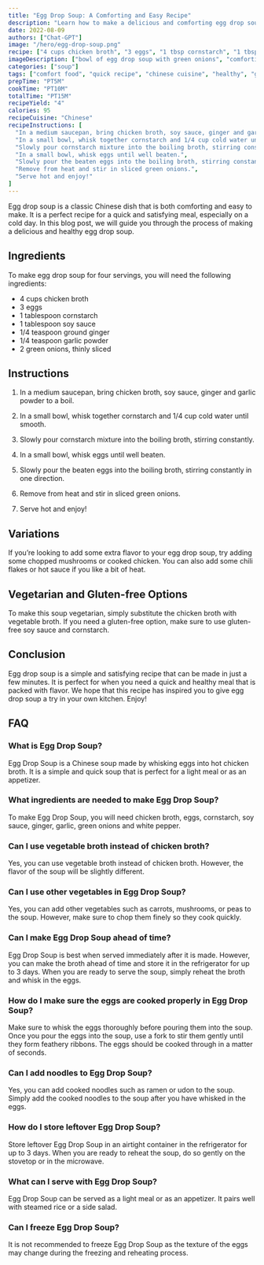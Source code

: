 ```yaml
---
title: "Egg Drop Soup: A Comforting and Easy Recipe"
description: "Learn how to make a delicious and comforting egg drop soup with this easy recipe. Perfect for a quick and satisfying meal!"
date: 2022-08-09
authors: ["Chat-GPT"]
image: "/hero/egg-drop-soup.png"
recipe: ["4 cups chicken broth", "3 eggs", "1 tbsp cornstarch", "1 tbsp soy sauce", "1/4 tsp ground ginger", "1/4 tsp garlic powder", "2 green onions, thinly sliced"]
imageDescription: ["bowl of egg drop soup with green onions", "comforting soup", "quick and easy recipe", "satisfying meal"]
categories: ["soup"]
tags: ["comfort food", "quick recipe", "chinese cuisine", "healthy", "gluten-free"]
prepTime: "PT5M"
cookTime: "PT10M"
totalTime: "PT15M"
recipeYield: "4"
calories: 95
recipeCuisine: "Chinese"
recipeInstructions: [
  "In a medium saucepan, bring chicken broth, soy sauce, ginger and garlic powder to a boil.",
  "In a small bowl, whisk together cornstarch and 1/4 cup cold water until smooth.",
  "Slowly pour cornstarch mixture into the boiling broth, stirring constantly.",
  "In a small bowl, whisk eggs until well beaten.",
  "Slowly pour the beaten eggs into the boiling broth, stirring constantly in one direction.",
  "Remove from heat and stir in sliced green onions.",
  "Serve hot and enjoy!"
]
---
```


Egg drop soup is a classic Chinese dish that is both comforting and easy to make. It is a perfect recipe for a quick and satisfying meal, especially on a cold day. In this blog post, we will guide you through the process of making a delicious and healthy egg drop soup.

## Ingredients

To make egg drop soup for four servings, you will need the following ingredients:

- 4 cups chicken broth
- 3 eggs
- 1 tablespoon cornstarch
- 1 tablespoon soy sauce
- 1/4 teaspoon ground ginger
- 1/4 teaspoon garlic powder
- 2 green onions, thinly sliced

## Instructions

1. In a medium saucepan, bring chicken broth, soy sauce, ginger and garlic powder to a boil.

2. In a small bowl, whisk together cornstarch and 1/4 cup cold water until smooth.

3. Slowly pour cornstarch mixture into the boiling broth, stirring constantly.

4. In a small bowl, whisk eggs until well beaten.

5. Slowly pour the beaten eggs into the boiling broth, stirring constantly in one direction.

6. Remove from heat and stir in sliced green onions.

7. Serve hot and enjoy!

## Variations

If you’re looking to add some extra flavor to your egg drop soup, try adding some chopped mushrooms or cooked chicken. You can also add some chili flakes or hot sauce if you like a bit of heat.

## Vegetarian and Gluten-free Options

To make this soup vegetarian, simply substitute the chicken broth with vegetable broth. If you need a gluten-free option, make sure to use gluten-free soy sauce and cornstarch.

## Conclusion

Egg drop soup is a simple and satisfying recipe that can be made in just a few minutes. It is perfect for when you need a quick and healthy meal that is packed with flavor. We hope that this recipe has inspired you to give egg drop soup a try in your own kitchen. Enjoy!

## FAQ

### What is Egg Drop Soup?

Egg Drop Soup is a Chinese soup made by whisking eggs into hot chicken broth. It is a simple and quick soup that is perfect for a light meal or as an appetizer.

### What ingredients are needed to make Egg Drop Soup?

To make Egg Drop Soup, you will need chicken broth, eggs, cornstarch, soy sauce, ginger, garlic, green onions and white pepper.

### Can I use vegetable broth instead of chicken broth?

Yes, you can use vegetable broth instead of chicken broth. However, the flavor of the soup will be slightly different. 

### Can I use other vegetables in Egg Drop Soup?

Yes, you can add other vegetables such as carrots, mushrooms, or peas to the soup. However, make sure to chop them finely so they cook quickly.

### Can I make Egg Drop Soup ahead of time?

Egg Drop Soup is best when served immediately after it is made. However, you can make the broth ahead of time and store it in the refrigerator for up to 3 days. When you are ready to serve the soup, simply reheat the broth and whisk in the eggs.

### How do I make sure the eggs are cooked properly in Egg Drop Soup?

Make sure to whisk the eggs thoroughly before pouring them into the soup. Once you pour the eggs into the soup, use a fork to stir them gently until they form feathery ribbons. The eggs should be cooked through in a matter of seconds.

### Can I add noodles to Egg Drop Soup?

Yes, you can add cooked noodles such as ramen or udon to the soup. Simply add the cooked noodles to the soup after you have whisked in the eggs.

### How do I store leftover Egg Drop Soup?

Store leftover Egg Drop Soup in an airtight container in the refrigerator for up to 3 days. When you are ready to reheat the soup, do so gently on the stovetop or in the microwave.

### What can I serve with Egg Drop Soup?

Egg Drop Soup can be served as a light meal or as an appetizer. It pairs well with steamed rice or a side salad.

### Can I freeze Egg Drop Soup?

It is not recommended to freeze Egg Drop Soup as the texture of the eggs may change during the freezing and reheating process.